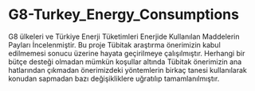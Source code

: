 # G8-Turkey_Energy_Consumptions
G8 ülkeleri ve Türkiye Enerji Tüketimleri Enerjide Kullanılan Maddelerin Payları İncelenmiştir.
Bu proje Tübitak araştırma önerimizin kabul edilmemesi sonucu üzerine hayata geçirilmeye çalışılmıştır.
Herhangi bir bütçe desteği olmadan mümkün koşullar altında Tübitak önerimizin ana hatlarından çıkmadan 
önerimizdeki yöntemlerin birkaç tanesi kullanılarak konudan sapmadan bazı değişikliklere uğratılıp tamamlanılmıştır.
